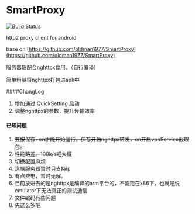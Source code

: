 SmartProxy
==========
[![Build Status](https://travis-ci.org/zxc111/SmartProxy.svg?branch=h2)](https://travis-ci.org/zxc111/SmartProxy)

http2 proxy client for android

base on [https://github.com/oldman1977/SmartProxy](https://github.com/oldman1977/SmartProxy)

服务器端配合[nghttpx](https://github.com/nghttp2/nghttp2)食用。（自行编译）

简单粗暴将nghttpx打包进apk中

####ChangLog

1. 增加通过 QuickSetting 启动
2. 调整nghttpx的参数，提升传输效率

#### 已知问题
1. ~~要按保存+on才能开始运行。保存开启nghttpx转发，on开启vpnService截取包。~~
2. ~~性能略差。100k/s吧大概~~ 
3. 切换配置麻烦
4. 远端服务器暂时只支持ip
5. 有点费电，暂时无解。
6. 目前放进去的是nghttpx是编译的arm平台的，不能跑在x86下，也就是说emulator下无法真正的测试通信
7. ~~文件编码有些问题~~
8. 先这么多吧
